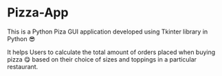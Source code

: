 # Pizza-App
This is a Python Piza GUI application developed using Tkinter library in Python :sunglasses:

It helps Users to calculate the total amount of orders placed when buying pizza :yum: based on their choice of sizes and toppings in a particular restaurant.
